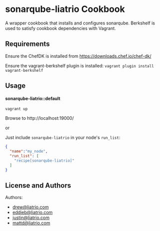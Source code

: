 sonarqube-liatrio Cookbook
========================
A wrapper cookbook that installs and configures sonarqube. Berkshelf is used to satisfy cookbook dependencies with Vagrant.

Requirements
------------
Ensure the ChefDK is installed from https://downloads.chef.io/chef-dk/

Ensure the vagrant-berkshelf plugin is installed: `vagrant plugin install vagrant-berkshelf`

Usage
-----
#### sonarqube-liatrio::default
`vagrant up`

Browse to http://localhost:19000/

or

Just include `sonarqube-liatrio` in your node's `run_list`:

```json
{
  "name":"my_node",
  "run_list": [
    "recipe[sonarqube-liatrio]"
  ]
}
```

License and Authors
-------------------
Authors:
* drew@liatrio.com
* eddieb@liatrio.com
* justin@liatrio.com
* mattd@liatrio.com
